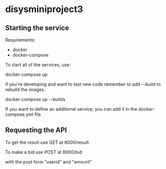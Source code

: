 # disysminiproject3

## Starting the service

Requirements:
- docker
- docker-compose

To start all of the services, use: 

docker-compose up

if you're developing and want to test new code remember to add --build to rebuild the images.

docker-compose up --builds

If you want to define an additional service, you can add it in the docker-compose.yml file


## Requesting the API

To get the result use GET at 8000/result

To make a bid use POST at 8000/bid

with the post form "userid" and "amount"